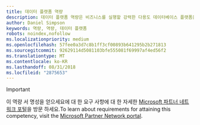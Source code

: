 ```yaml
---
title: 데이터 플랫폼 역량
description: 데이터 플랫폼 역량은 비즈니스를 실행할 강력한 다용도 데이터베이스 플랫폼을 설계 및 개발하려는 파트너를 인증하는 역량입니다.
author: Daniel Simpson
keywords: 역량, 역량, 데이터 플랫폼
robots: noindex,nofollow
ms.localizationpriority: medium
ms.openlocfilehash: 57fee0a3d7c8b1ff3cf00893b641295b2b271813
ms.sourcegitcommit: 92629114d5081103bfe555081f69997af4ed56f2
ms.translationtype: MT
ms.contentlocale: ko-KR
ms.lasthandoff: 08/31/2018
ms.locfileid: "2875653"
---
```

>[!IMPORTANT]
><span data-ttu-id="d3f58-104">이 역량 서 명성을 얻으세요에 대 한 요구 사항에 대 한 자세한 [Microsoft 파트너 네트워크 포털](https://partner.microsoft.com/membership/competencies)을 방문 하세요.</span><span class="sxs-lookup"><span data-stu-id="d3f58-104">To learn about requirements for attaining this competency, visit the [Microsoft Partner Network portal](https://partner.microsoft.com/membership/competencies).</span></span>

<!--

#Data Platform
The Data Platform competency recognizes partners who are looking to design and develop powerful and versatile database platforms to run their business.

- [Big Data option](#big-data-option) 
- [SQL Server Specialist option](#sql-server-specialist-option)

##Big Data option
The Big Data option is ideal if you prefer to prove your skills by passing assessments. Complete all the steps within to attain the Data Platform competency.

###Silver
1. Your organization must have **2** individuals pass the required assessments.

    - **2** individuals must pass the following assessment:
        - [Technical Assessment for Data Platform Foundational](https://partneruniversity.microsoft.com/?whr=uri:MicrosoftAccount&courseId=14354&scoId=nNGssUygB_8504778676)

    **AND**

    - The same **2** individuals must pass one of the following assessments:
        - [Technical Assessment for SQL Server 2016](https://partneruniversity.microsoft.com/?whr=uri:MicrosoftAccount&courseId=14355&scoId=nzHk0hygB_7404778676)
        - [Technical Assessment for Azure Data Warehouse](https://partneruniversity.microsoft.com/?whr=uri:MicrosoftAccount&courseId=17491&scoId=1yUZ01TnD_1606265419)
        - [Technical Assessment Azure Data Services](https://partneruniversity.microsoft.com/?whr=uri:MicrosoftAccount&courseId=17490&scoId=2h3AfWTnD_4706265419)

###Gold
1. Your organization must have **4** individuals pass the required assessments.

    - **4** individuals must pass the following assessment:
        - [Technical Assessment for Data Platform Foundational](https://partneruniversity.microsoft.com/?whr=uri:MicrosoftAccount&courseId=14354&scoId=nNGssUygB_8504778676)

    **AND**

    - The same **4** individuals must pass one of the following assessments:
        - [Technical Assessment for SQL Server 2016](https://partneruniversity.microsoft.com/?whr=uri:MicrosoftAccount&courseId=14355&scoId=nzHk0hygB_7404778676)
        - [Technical Assessment for Azure Data Warehouse](https://partneruniversity.microsoft.com/?whr=uri:MicrosoftAccount&courseId=17491&scoId=1yUZ01TnD_1606265419)
        - [Technical Assessment Azure Data Services](https://partneruniversity.microsoft.com/?whr=uri:MicrosoftAccount&courseId=17490&scoId=2h3AfWTnD_4706265419)

##SQL Server Specialist option
The SQL Server Specialist option is ideal if you prefer to prove your skills by passing exams within a particular area of specialization. Complete all the steps within the option to attain the Data Platform competency.

###Silver
1. Your organization must have **1** individual pass all of the exams in any one of the two focus areas: **Database Administration** OR **Database Development**, and the individual must pass an assessment.

    - **Database Administration** focus area
        - [Exam 70-764](https://www.microsoft.com/en-us/learning/exam-70-764.aspx): Administering a SQL Database Infrastructure 
        - [Exam 70-765](https://www.microsoft.com/en-us/learning/exam-70-765.aspx): Provisioning SQL Databases

    - **Database Development** focus area
        - [Exam 70-762](https://www.microsoft.com/en-us/learning/exam-70-762.aspx): Developing SQL Databases
        - [Exam 70-761](https://www.microsoft.com/en-us/learning/exam-70-761.aspx): Querying Data with Transact-SQL
        - [Exam 70-473](https://www.microsoft.com/en-us/learning/exam-70-473.aspx): Designing and Implementing Cloud Data Platform Solutions

    **AND**

    - [Technical Assessment Data Platform Foundational](https://partneruniversity.microsoft.com/?whr=uri:MicrosoftAccount&courseId=14354&scoId=nNGssUygB_8504778676)

###Gold
1. Your organization must have 2 individuals pass all of the exams in any one of the two focus areas: **Database Administration** OR **Database Development**, and the individuals must pass an assessment.

    - **Database Administration** focus area
        - [Exam 70-764](https://www.microsoft.com/en-us/learning/exam-70-764.aspx): Administering a SQL Database Infrastructure 
        - [Exam 70-765](https://www.microsoft.com/en-us/learning/exam-70-765.aspx): Provisioning SQL Databases

    - **Database Development** focus area
        - [Exam 70-762](https://www.microsoft.com/en-us/learning/exam-70-762.aspx): Developing SQL Databases
        - [Exam 70-761](https://www.microsoft.com/en-us/learning/exam-70-761.aspx): Querying Data with Transact-SQL
        - [Exam 70-473](https://www.microsoft.com/en-us/learning/exam-70-473.aspx): Designing and Implementing Cloud Data Platform Solutions

    **AND**

    - [Technical Assessment Data Platform Foundational](https://partneruniversity.microsoft.com/?whr=uri:MicrosoftAccount&courseId=14354&scoId=nNGssUygB_8504778676)
-->


